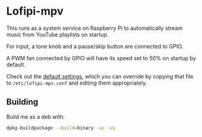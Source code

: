 # Lofipi-mpv

This runs as a system service on Raspberry Pi to automatically stream music from YouTube playlists on startup.

For input, a tone knob and a pause/skip button are connected to GPIO.

A PWM fan connected by GPIO will have its speed set to 50% on startup
by default.

Check out the [default settings](default.conf), which you can override by copying that file to
`/etc/lofipi-mpv.conf` and editing them appropriately.

## Building 

Build me as a deb with:

```bash
dpkg-buildpackage --build=binary -uc -us
```

